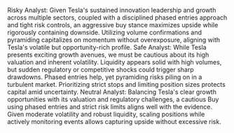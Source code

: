 Risky Analyst: Given Tesla's sustained innovation leadership and growth across multiple sectors, coupled with a disciplined phased entries approach and tight risk controls, an aggressive buy stance maximizes upside while rigorously containing downside. Utilizing volume confirmations and pyramiding capitalizes on momentum without overexposure, aligning with Tesla's volatile but opportunity-rich profile.
Safe Analyst: While Tesla presents exciting growth avenues, we must be cautious about its high valuation and inherent volatility. Liquidity appears solid with high volumes, but sudden regulatory or competitive shocks could trigger sharp drawdowns. Phased entries help, yet pyramiding risks piling on in a turbulent market. Prioritizing strict stops and limiting position sizes protects capital amid uncertainty.
Neutral Analyst: Balancing Tesla's clear growth opportunities with its valuation and regulatory challenges, a cautious Buy using phased entries and strict risk limits aligns well with the evidence. Given moderate volatility and robust liquidity, scaling positions while actively monitoring events allows capturing upside without excessive risk.